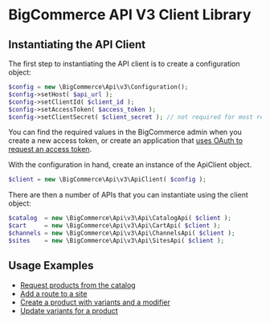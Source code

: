 # BigCommerce API V3 Client Library

## Instantiating the API Client

The first step to instantiating the API client is to create a configuration
object:

```php
$config = new \BigCommerce\Api\v3\Configuration();
$config->setHost( $api_url );
$config->setClientId( $client_id );
$config->setAccessToken( $access_token );
$config->setClientSecret( $client_secret ); // not required for most requests
```

You can find the required values in the BigCommerce admin when you create
a new access token, or create an application that [uses OAuth to request
an access token](/docs/examples/oauth-token.md).

With the configuration in hand, create an instance of the ApiClient object.

```php
$client = new \BigCommerce\Api\v3\ApiClient( $config );
```

There are then a number of APIs that you can instantiate using the client object:

```php
$catalog  = new \BigCommerce\Api\v3\Api\CatalogApi( $client );
$cart     = new \BigCommerce\Api\v3\Api\CartApi( $client );
$channels = new \BigCommerce\Api\v3\Api\ChannelsApi( $client );
$sites    = new \BigCommerce\Api\v3\Api\SitesApi( $client );
```

## Usage Examples

* [Request products from the catalog](/docs/examples/catalog-get-products.md)
* [Add a route to a site](/docs/examples/add-site-route.md)
* [Create a product with variants and a modifier](/docs/examples/create-product.md)
* [Update variants for a product](/docs/examples/udate-variants.md)